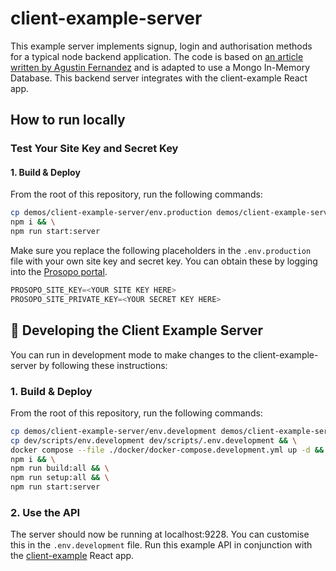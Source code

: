 # client-example-server

This example server implements signup, login and authorisation methods for a typical node backend application. The code
is based
on [an article written by Agustin Fernandez](https://www.asapdevelopers.com/build-a-react-native-login-app-with-node-js-backend/)
and is adapted to use a Mongo In-Memory Database. This backend server integrates with the client-example React app.

## How to run locally

### Test Your Site Key and Secret Key

#### 1. Build & Deploy

From the root of this repository, run the following commands:

```bash
cp demos/client-example-server/env.production demos/client-example-server/.env.production && \
npm i && \
npm run start:server
```

Make sure you replace the following placeholders in the `.env.production` file with your own site key and secret key.
You can obtain these by logging into the [Prosopo portal](https://portal.prosopo.io).

```typescript
PROSOPO_SITE_KEY=<YOUR SITE KEY HERE>
PROSOPO_SITE_PRIVATE_KEY=<YOUR SECRET KEY HERE>
```

## 🚧 Developing the Client Example Server

You can run in development mode to make changes to the client-example-server by following these instructions:

### 1. Build & Deploy

From the root of this repository, run the following commands:

```bash
cp demos/client-example-server/env.development demos/client-example-server/.env.development && \
cp dev/scripts/env.development dev/scripts/.env.development && \
docker compose --file ./docker/docker-compose.development.yml up -d && \
npm i && \
npm run build:all && \
npm run setup:all && \
npm run start:server
```

### 2. Use the API

The server should now be running at localhost:9228. You can customise this in the `.env.development` file. Run this
example API in conjunction with the [client-example](https://github.com/prosopo/captcha/tree/main/demos/client-example)
React app.
